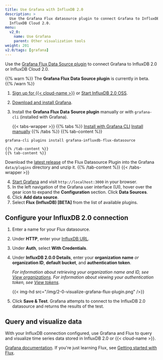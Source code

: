 ```yaml
---
title: Use Grafana with InfluxDB 2.0
description: >
  Use the Grafana Flux datasource plugin to connect Grafana to InfluxDB 2.0 or
  InfluxDB Cloud 2.0.
menu:
  v2_0:
    name: Use Grafana
    parent: Other visualization tools
weight: 201
v2.0/tags: [grafana]
---
```


Use the [Grafana Flux Data Source plugin](https://grafana.com/grafana/plugins/grafana-influxdb-flux-datasource)
to connect Grafana to InfluxDB 2.0 or InfluxDB Cloud 2.0.

{{% warn %}}
The **Grafana Flux Data Source plugin** is currently in beta.
{{% /warn %}}

1. [Sign up for {{< cloud-name >}}](/v2.0/get-started/) or
   [Start InfluxDB 2.0 OSS](/v2.0/get-started/#start-with-influxdb-oss).
2. [Download and install Grafana](https://grafana.com/grafana/download).
3. Install the **Grafana Flux Data Source plugin** manually or with `grafana-cli` (installed
   with Grafana).

    {{< tabs-wrapper >}}
    {{% tabs %}}
[Install with Grafana CLI](#)
[Install manually](#)
    {{% /tabs %}}
    {{% tab-content %}}
```sh
grafana-cli plugins install grafana-influxdb-flux-datasource
```
    {{% /tab-content %}}
    {{% tab-content %}}
  Download the [latest release](https://github.com/grafana/influxdb-flux-datasource/releases)
  of the Flux Datasource Plugin into the Grafana `data/plugins` directory and unzip it.
    {{% /tab-content %}}
    {{< /tabs-wrapper >}}

4. [Start Grafana](https://grafana.com/docs/grafana/latest/installation/) and
   visit `http://localhost:3000` in your browser.
5. In the left navigation of the Grafana user interface (UI), hover over the gear
   icon to expand the **Configuration** section. Click **Data Sources**.
6. Click **Add data source**.
7. Select **Flux (InfluxDB) [BETA]** from the list of available plugins.

## Configure your InfluxDB 2.0 connection
1. Enter a name for your Flux datasource.
2. Under **HTTP**, enter your [InfluxDB URL](/v2.0/reference/urls/).
3. Under **Auth**, select **With Credentials**.
4. Under **InfluxDB 2.0.0 Details**, enter your **organization name** _or_ **organization ID**,
   **default bucket**, and **authentication token**.

    _For information about retrieving your organization name and ID, see
    [View organizations](/v2.0/organizations/view-orgs/).
    For information about viewing your authentication token, see
    [View tokens](/v2.0/security/tokens/view-tokens/)._

    {{< img-hd src="/img/2-0-visualize-grafana-flux-plugin.png" />}}

5. Click **Save & Test**. Grafana attempts to connect to the InfluxDB 2.0 datasource
   and returns the results of the test.

## Query and visualize data
With your InfluxDB connection configured, use Grafana and Flux to query and
visualize time series data stored in InfluxDB 2.0 or {{< cloud-name >}}.

[Grafana documentation](https://grafana.com/docs/grafana/latest/).
If you're just learning Flux, see [Getting started with Flux](/v2.0/query-data/get-started/).
